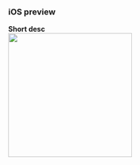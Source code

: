 <table>
<tr>
<tb><h3>iOS preview</h3></tb>
</tr>
<tb>
<b> Short desc </b><br>
<img src='./assets/img/ios react-native/iOS react-native.gif' width='250'/>

</tb>
</table>
<!-- <h3>iOS preview</h3>

<br>
